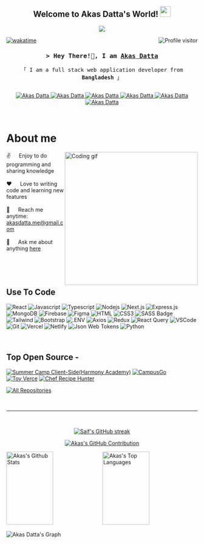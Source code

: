 
<h2 align="center">
   Welcome to Akas Datta's World!
  <img src="https://media.giphy.com/media/hvRJCLFzcasrR4ia7z/giphy.gif" width="28">
</h2>


<p align="center">
  <a href="https://github.com/AkasDatta"><img src="https://readme-typing-svg.herokuapp.com/?lines=Mern%20Stack%20Developer;Frontend%20Developer;Javascript%20Developer;Full%20Stack%20Developer&center=true&width=380&height=45"></a>
</p>


<a href="https://komarev.com/ghpvc/?username=akasdatta">
    <img align="right" src="https://komarev.com/ghpvc/?username=akasdatta&label=Visitors&color=0e75b6&style=flat" alt="Profile visitor" />
  </a>
  
  
  [![wakatime](https://wakatime.com/badge/user/eebb3dd8-d9b2-40de-9b88-6fd6cac99dbc.svg)](https://wakatime.com/@eebb3dd8-d9b2-40de-9b88-6fd6cac99dbc)
  
  <!-- Intro  -->
  <h3 align="center">
          <samp>&gt; Hey There!👋, I am
                  <b><a target="_blank" href="https://akas-datta.netlify.app/">Akas Datta</a></b>
          </samp>
  </h3>
  
  
  <p align="center"> 
    <samp>
      <!--
      <a href="https://www.google.com/search?q=Al+Siam">「 Google Me 」</a>
      <br>
      -->
      「 I am a full stack web application developer from <b>Bangladesh</b> 」
      <br>
      <br>
    </samp>
  </p>
  
  <p align="center">
   <a href="https://akas-datta.netlify.app/" target="blank">
    <img src="https://img.shields.io/badge/Website-DC143C?style=for-the-badge&logo=vercel&logoColor=white" alt="Akas Datta" />
   </a>
   <a href="https://www.linkedin.com/in/akasdatta/" target="_blank">
    <img src="https://img.shields.io/badge/LinkedIn-0077B5?style=for-the-badge&logo=linkedin&logoColor=white" alt="Akas Datta"/>
   </a>
   <a href="https://medium.com/@akasdatta" target="_blank">
    <img src="https://img.shields.io/badge/medium-000000?style=for-the-badge&logo=medium&logoColor=white" alt="Akas Datta" />
   </a> 
   <a href="https://twitter.com/DattaAkas" target="_blank">
    <img src="https://img.shields.io/badge/Twitter-1DA1F2?style=for-the-badge&logo=twitter&logoColor=white" alt="Akas Datta"/>
   </a>
   <a href="https://www.instagram.com/_akash_datta/" target="_blank">
    <img src="https://img.shields.io/badge/Instagram-fe4164?style=for-the-badge&logo=instagram&logoColor=white" alt="Akas Datta"/>
   </a> 
   <a href="https://www.facebook.com/iamakasdatta/" target="_blank">
    <img src="https://img.shields.io/badge/Facebook-20BEFF?&style=for-the-badge&logo=facebook&logoColor=white" alt="Akas Datta" />
    </a> 
  </p>
  <br />
  
  <!-- About Section -->
   # About me
   
  <p>
    <!--
   <img align="right" width="350" src="/assets/programmer.gif" alt="Coding gif" /> 
    -->
   <img align="right" width="350" src="https://i.pinimg.com/originals/16/fe/7e/16fe7e7fb6eebb3087b6dc418748ee56.gif" alt="Coding gif" />
    
   ✌️ &emsp; Enjoy to do programming and sharing knowledge <br/><br/>
   ❤️ &emsp; Love to writing code and learning new features<br/><br/>
   📧 &emsp; Reach me anytime: akasdatta.me@gmail.com<br/><br/>
   💬 &emsp; Ask me about anything [here](https://github.com/AkasDatta/AkasDatta/issues)
  
  </p>
  
  <br/>
  <br/>
  <br/>
  
  ## Use To Code
  
  ![React](https://img.shields.io/badge/-React-61DBFB?style=for-the-badge&labelColor=black&logo=react&logoColor=61DBFB)
  ![Javascript](https://img.shields.io/badge/Javascript-F0DB4F?style=for-the-badge&labelColor=black&logo=javascript&logoColor=F0DB4F)
  ![Typescript](https://img.shields.io/badge/Typescript-007acc?style=for-the-badge&labelColor=black&logo=typescript&logoColor=007acc)
  ![Nodejs](https://img.shields.io/badge/Nodejs-3C873A?style=for-the-badge&labelColor=black&logo=node.js&logoColor=3C873A)
  ![Next.js](https://img.shields.io/badge/next.js-000000?style=for-the-badge&logo=nextdotjs&logoColor=white)
  ![Express.js](https://img.shields.io/badge/Express.js-000000?style=for-the-badge&logo=express&logoColor=white)
  ![MongoDB](https://img.shields.io/badge/MongoDB-4EA94B?style=for-the-badge&logo=mongodb&logoColor=white)
  ![Firebase](https://img.shields.io/badge/firebase-FFCA28?style=for-the-badge&logo=firebase&logoColor=white)
  ![Figma](https://img.shields.io/badge/figma-F24E1E?style=for-the-badge&logo=figma&logoColor=white)
  ![HTML](https://img.shields.io/badge/HTML5-E34F26?style=for-the-badge&logo=html5&logoColor=white)
  ![CSS3](https://img.shields.io/badge/CSS3-1572B6?style=for-the-badge&logo=css3&logoColor=white)
  ![SASS Badge](https://img.shields.io/badge/Sass-CC6699?style=for-the-badge&logo=sass&logoColor=white)
  ![Tailwind](https://img.shields.io/badge/Tailwind_CSS-092749?style=for-the-badge&logo=tailwindcss&logoColor=06B6D4&labelColor=000000)
  ![Bootstrap](https://img.shields.io/badge/Bootstrap-563D7C?style=for-the-badge&logo=bootstrap&logoColor=white)
  ![.ENV](https://img.shields.io/badge/dotenv-ECD53F?style=for-the-badge&logo=dotenv&logoColor=white)
  ![Axios](https://img.shields.io/badge/axios-5A29E4?style=for-the-badge&logo=axios&logoColor=white)
  ![Redux](https://img.shields.io/badge/Redux-593D88?style=for-the-badge&logo=redux&logoColor=white)
  ![React Query](https://img.shields.io/badge/-React_Query-FF4154?style=for-the-badge&logo=react%20query&logoColor=white)
  ![VSCode](https://img.shields.io/badge/Visual_Studio-0078d7?style=for-the-badge&logo=visual%20studio&logoColor=white)
  ![Git](https://img.shields.io/badge/Git-F05032?style=for-the-badge&logo=git&logoColor=white)
  ![Vercel](https://img.shields.io/badge/vercel-000000?style=for-the-badge&logo=vercel&logoColor=white)
  ![Netlify](https://img.shields.io/badge/netlify-00C7B7?style=for-the-badge&logo=netlify&logoColor=white)
  ![Json Web Tokens](https://img.shields.io/badge/jsonwebtokens-000000?style=for-the-badge&logo=jsonwebtokens&logoColor=white)
  ![Python](https://img.shields.io/badge/python-3776AB?style=for-the-badge&logo=python&logoColor=white)
  
  <br/>
  
  ## Top Open Source -
  [![Summer Camp Client-Side(Harmony Academy)](https://github-readme-stats.vercel.app/api/pin/?username=AkasDatta&repo=Summer-Camp-Client-Side&border_color=7F3FBF&bg_color=0D1117&title_color=C9D1D9&text_color=8B949E&icon_color=7F3FBF)](https://github.com/AkasDatta/Summer-Camp-Client-Side)
   [![CampusGo](https://github-readme-stats.vercel.app/api/pin/?username=AkasDatta&repo=campusGo&border_color=7F3FBF&bg_color=0D1117&title_color=C9D1D9&text_color=8B949E&icon_color=7F3FBF)](https://github.com/AkasDatta/CampusGo)
  [![Toy Verce](https://github-readme-stats.vercel.app/api/pin/?username=AkasDatta&repo=Toy-marketplace-Client&border_color=7F3FBF&bg_color=0D1117&title_color=C9D1D9&text_color=8B949E&icon_color=7F3FBF)](https://github.com/AkasDatta/Toy-marketplace-Client)
   [![Chef Recipe Hunter](https://github-readme-stats.vercel.app/api/pin/?username=AkasDatta&repo=Chef-recipe-hunter-Client&border_color=7F3FBF&bg_color=0D1117&title_color=C9D1D9&text_color=8B949E&icon_color=7F3FBF)](https://github.com/AkasDatta/Chef-recipe-hunter-Client)
   
  <p align="left">
    <a href="https://github.com/AkasDatta?tab=repositories" target="_blank"><img alt="All Repositories" title="All Repositories" src="https://img.shields.io/badge/-All%20Repos-2962FF?style=for-the-badge&logo=koding&logoColor=white"/></a>
  </p>
  
  <br/>
  <hr/>
  <br/>
  
  <p align="center">
    <a href="https://github.com/AkasDatta">
      <img src="https://github-readme-streak-stats.herokuapp.com/?user=alsiam&theme=radical&border=7F3FBF&background=0D1117" alt="Saif's GitHub streak"/>
    </a>
  </p>
  
  <p align="center">
    <a href="https://github.com/AkasDatta">
      <img src="https://github-profile-summary-cards.vercel.app/api/cards/profile-details?username=AkasDatta&theme=radical" alt="Akas's GitHub Contribution"/>
    </a>
  </p>
  
  <a> 
      <a href="https://github.com/AkasDatta"><img alt="Akas's Github Stats" src="https://denvercoder1-github-readme-stats.vercel.app/api?username=AkasDatta&show_icons=true&count_private=true&theme=react&border_color=7F3FBF&bg_color=0D1117&title_color=F85D7F&icon_color=F8D866" height="192px" width="49.5%"/></a>
    <a href="https://github.com/AkasDatta"><img alt="Akas's Top Languages" src="https://denvercoder1-github-readme-stats.vercel.app/api/top-langs/?username=AkasDatta&langs_count=8&layout=compact&theme=react&border_color=7F3FBF&bg_color=0D1117&title_color=F85D7F&icon_color=F8D866" height="192px" width="49.5%"/></a>
    <br/>
  </a>
  
  
  ![Akas Datta's Graph](https://github-readme-activity-graph.vercel.app/graph?username=AkasDatta&custom_title=Akas%20Datta's%20GitHub%20Activity%20Graph&bg_color=0D1117&color=7F3FBF&line=7F3FBF&point=7F3FBF&area_color=FFFFFF&title_color=FFFFFF&area=true)
